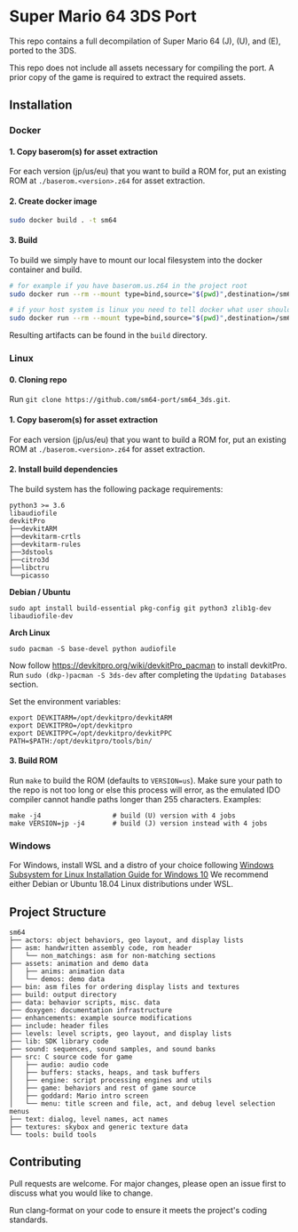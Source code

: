 # Super Mario 64 3DS Port

This repo contains a full decompilation of Super Mario 64 (J), (U), and (E), ported to the 3DS.

This repo does not include all assets necessary for compiling the port.
A prior copy of the game is required to extract the required assets.

## Installation

### Docker

#### 1. Copy baserom(s) for asset extraction

For each version (jp/us/eu) that you want to build a ROM for, put an existing ROM at
`./baserom.<version>.z64` for asset extraction.

#### 2. Create docker image

```bash
sudo docker build . -t sm64
```

#### 3. Build

To build we simply have to mount our local filesystem into the docker container and build.

```bash
# for example if you have baserom.us.z64 in the project root
sudo docker run --rm --mount type=bind,source="$(pwd)",destination=/sm64 --tmpfs /tmp sm64 make VERSION=${VERSION:-us} -j4

# if your host system is linux you need to tell docker what user should own the output files
sudo docker run --rm --mount type=bind,source="$(pwd)",destination=/sm64 --user $UID:$UID --tmpfs /tmp sm64 make VERSION=${VERSION:-us} -j4
```

Resulting artifacts can be found in the `build` directory.

### Linux

#### 0. Cloning repo

Run `git clone https://github.com/sm64-port/sm64_3ds.git`.

#### 1. Copy baserom(s) for asset extraction

For each version (jp/us/eu) that you want to build a ROM for, put an existing ROM at
`./baserom.<version>.z64` for asset extraction.

#### 2. Install build dependencies

The build system has the following package requirements:
```
python3 >= 3.6
libaudiofile
devkitPro
├──devkitARM
├──devkitarm-crtls
├──devkitarm-rules
├──3dstools
├──citro3d
├──libctru
└──picasso
```

__Debian / Ubuntu__
```
sudo apt install build-essential pkg-config git python3 zlib1g-dev libaudiofile-dev
```

__Arch Linux__
```
sudo pacman -S base-devel python audiofile
```

Now follow https://devkitpro.org/wiki/devkitPro_pacman to install devkitPro.
Run `sudo (dkp-)pacman -S 3ds-dev` after completing the `Updating Databases` section.

Set the environment variables:
```
export DEVKITARM=/opt/devkitpro/devkitARM
export DEVKITPRO=/opt/devkitpro
export DEVKITPPC=/opt/devkitpro/devkitPPC
PATH=$PATH:/opt/devkitpro/tools/bin/
```

#### 3. Build ROM

Run `make` to build the ROM (defaults to `VERSION=us`). Make sure your path to the repo
is not too long or else this process will error, as the emulated IDO compiler cannot
handle paths longer than 255 characters.
Examples:
```
make -j4                  # build (U) version with 4 jobs
make VERSION=jp -j4       # build (J) version instead with 4 jobs
```

### Windows

For Windows, install WSL and a distro of your choice following
[Windows Subsystem for Linux Installation Guide for Windows 10](https://docs.microsoft.com/en-us/windows/wsl/install-win10)
We recommend either Debian or Ubuntu 18.04 Linux distributions under WSL.


## Project Structure

```
sm64
├── actors: object behaviors, geo layout, and display lists
├── asm: handwritten assembly code, rom header
│   └── non_matchings: asm for non-matching sections
├── assets: animation and demo data
│   ├── anims: animation data
│   └── demos: demo data
├── bin: asm files for ordering display lists and textures
├── build: output directory
├── data: behavior scripts, misc. data
├── doxygen: documentation infrastructure
├── enhancements: example source modifications
├── include: header files
├── levels: level scripts, geo layout, and display lists
├── lib: SDK library code
├── sound: sequences, sound samples, and sound banks
├── src: C source code for game
│   ├── audio: audio code
│   ├── buffers: stacks, heaps, and task buffers
│   ├── engine: script processing engines and utils
│   ├── game: behaviors and rest of game source
│   ├── goddard: Mario intro screen
│   └── menu: title screen and file, act, and debug level selection menus
├── text: dialog, level names, act names
├── textures: skybox and generic texture data
└── tools: build tools
```

## Contributing

Pull requests are welcome. For major changes, please open an issue first to
discuss what you would like to change.

Run clang-format on your code to ensure it meets the project's coding standards.
